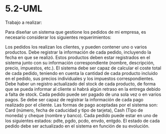 # 5.2-UML

Trabajo a realizar:

Para diseñar un sistema que gestione los pedidos de mi empresa, es necesario considerar los siguientes requerimientos:

Los pedidos los realizan los clientes, y pueden contener uno o varios productos.
Debe registrar la información de cada pedido, incluyendo la fecha en que se realizó.
Estos productos deben estar registrados en el sistema junto con su información correspondiente (nombre, descripción, precio, impuestos, etc.).
El sistema debe ser capaz de calcular el coste total de cada pedido, teniendo en cuenta la cantidad de cada producto incluido en el pedido, sus precios individuales y los impuestos correspondientes.
Debe haber un registro actualizado del stock de cada producto, de forma que se pueda informar al cliente si habrá algún retraso en la entrega debido a falta de stock.
Cada pedido puede ser pagado de una sola vez o en varios pagos. 
Se debe ser capaz de registrar la información de cada pago realizado por el cliente.
Las formas de pago aceptadas por el sistema son: Card (número, fecha de caducidad y tipo de tarjeta), Cash  (Tipo de moneda) y cheque (nombre y banco).
Cada pedido puede estar en uno de los siguientes estados: pdte, pgdo, pcdo, envdo, entgdo. El estado de cada pedido debe ser actualizado en el sistema en función de su evolución.
